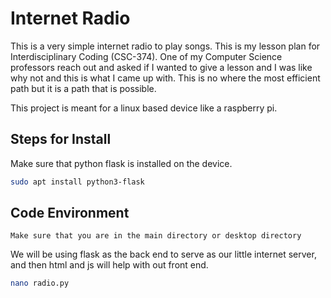 # Internet Radio

This is a very simple internet radio to play songs. This is my lesson plan for Interdisciplinary Coding (CSC-374). One of my Computer Science professors reach out and asked if I wanted to give a lesson and I was like why not and this is what I came up with. This is no where the most efficient path but it is a path that is possible. 

This project is meant for a linux based device like a raspberry pi. 

## Steps for Install

Make sure that python flask is installed on the device. 
```sh
sudo apt install python3-flask
```

## Code Environment

`Make sure that you are in the main directory or desktop directory
`

We will be using flask as the back end to serve as our little internet server, and then html and js will help with out front end. 

```sh
nano radio.py
```